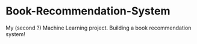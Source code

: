 # Book-Recommendation-System
My (second ?) Machine Learning project. Building a book recommendation system!
